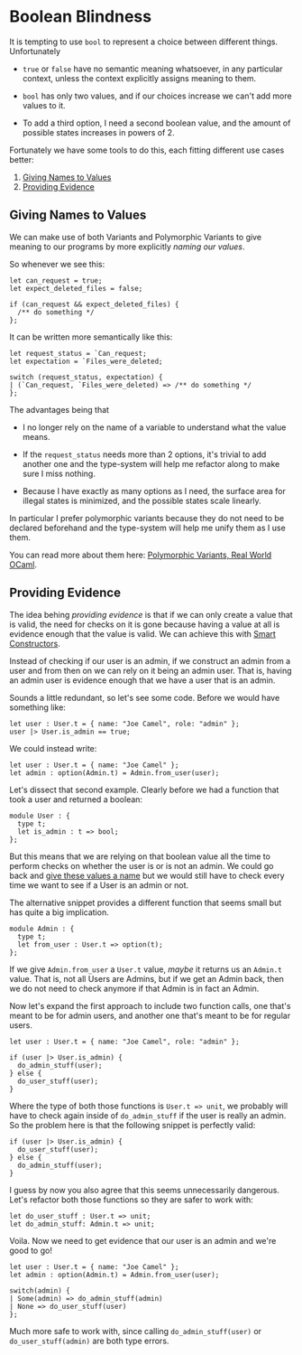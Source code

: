 # Boolean Blindness

It is tempting to use `bool` to represent a choice between different things.
Unfortunately

* `true` or `false` have no semantic meaning whatsoever, in any particular
  context, unless the context explicitly assigns meaning to them.

* `bool` has only two values, and if our choices increase we can't add more
  values to it.

* To add a third option, I need a second boolean value, and the amount of
  possible states increases in powers of 2.

Fortunately we have some tools to do this, each fitting different use cases
better:

1. [Giving Names to Values](#giving-names-to-values)
2. [Providing Evidence](#providing-evidence)

## Giving Names to Values 

We can make use of both Variants and Polymorphic Variants to give meaning to
our programs by more explicitly _naming our values_.

So whenever we see this:

```reason
let can_request = true;
let expect_deleted_files = false;

if (can_request && expect_deleted_files) {
  /** do something */
};
```

It can be written more semantically like this:

```reason
let request_status = `Can_request;
let expectation = `Files_were_deleted;

switch (request_status, expectation) {
| (`Can_request, `Files_were_deleted) => /** do something */
};
```

The advantages being that

* I no longer rely on the name of a variable to understand what the value means.

* If the `request_status` needs more than 2 options, it's trivial to add another
  one and the type-system will help me refactor along to make sure I miss
  nothing.

* Because I have exactly as many options as I need, the surface area for illegal
  states is minimized, and the possible states scale linearly.

In particular I prefer polymorphic variants because they do not need to be
declared beforehand and the type-system will help me unify them as I use them.

You can read more about them here: [Polymorphic Variants, Real World
OCaml](http://dev.realworldocaml.org/variants.html#polymorphic-variants).


## Providing Evidence

The idea behing _providing evidence_ is that if we can only create a value that
is valid, the need for checks on it is gone because having a value at all is
evidence enough that the value is valid. We can achieve this with [Smart
Constructors](smart-constructors.md).

Instead of checking if our user is an admin, if we construct an admin from a
user and from then on we can rely on it being an admin user. That is, having an
admin user is evidence enough that we have a user that is an admin.

Sounds a little redundant, so let's see some code. Before we would have
something like:

```reason
let user : User.t = { name: "Joe Camel", role: "admin" };
user |> User.is_admin == true;
```

We could instead write:

```reason
let user : User.t = { name: "Joe Camel" };
let admin : option(Admin.t) = Admin.from_user(user);
```

Let's dissect that second example. Clearly before we had a function that took
a user and returned a boolean:

```reason
module User : {
  type t;
  let is_admin : t => bool;
};
```

But this means that we are relying on that boolean value all the time to
perform checks on whether the user is or is not an admin. We could go back and
[give these values a name](#giving-names-to-values) but we would still have to
check every time we want to see if a User is an admin or not.

The alternative snippet provides a different function that seems small but has
quite a big implication.

```reason
module Admin : {
  type t;
  let from_user : User.t => option(t);
};
```

If we give `Admin.from_user` a `User.t` value, _maybe_ it returns us an
`Admin.t` value. That is, not all Users are Admins, but if we get an Admin
back, then we do not need to check anymore if that Admin is in fact an Admin.

Now let's expand the first approach to include two function calls, one that's
meant to be for admin users, and another one that's meant to be for regular
users.

```reason
let user : User.t = { name: "Joe Camel", role: "admin" };

if (user |> User.is_admin) {
  do_admin_stuff(user);
} else {
  do_user_stuff(user);
}
```

Where the type of both those functions is `User.t => unit`, we probably will
have to check again inside of `do_admin_stuff` if the user is really an admin.
So the problem here is that the following snippet is perfectly valid:

```reason
if (user |> User.is_admin) {
  do_user_stuff(user);
} else {
  do_admin_stuff(user);
}
```

I guess by now you also agree that this seems unnecessarily dangerous. Let's
refactor both those functions so they are safer to work with:

```reason
let do_user_stuff : User.t => unit;
let do_admin_stuff: Admin.t => unit;
```

Voila. Now we need to get evidence that our user is an admin and we're good to
go!

```reason
let user : User.t = { name: "Joe Camel" };
let admin : option(Admin.t) = Admin.from_user(user);

switch(admin) {
| Some(admin) => do_admin_stuff(admin)
| None => do_user_stuff(user)
};
```

Much more safe to work with, since calling `do_admin_stuff(user)` or
`do_user_stuff(admin)` are both type errors.
